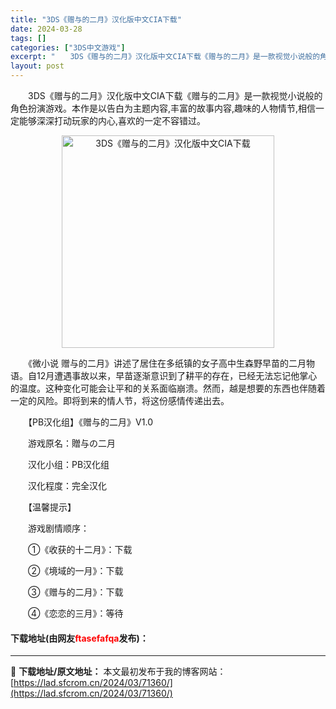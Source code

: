```yaml
---
title: "3DS《赠与的二月》汉化版中文CIA下载"
date: 2024-03-28
tags: []
categories: ["3DS中文游戏"]
excerpt: "　　3DS《赠与的二月》汉化版中文CIA下载《赠与的二月》是一款视觉小说般的角色扮演游戏。本作是以告白为主题内容,丰富的故事内容,趣味的人物情节,相信一定能够深深打动玩家的内心,喜欢的一定不容错过。 　　《微小说 赠与的二月》讲述了居住在多纸镇的女子高中生森野早苗的二月物语。自12月遭遇事故以来，早&hellip;"
layout: post
---
```


 <p>　　3DS《赠与的二月》汉化版中文CIA下载《赠与的二月》是一款视觉小说般的角色扮演游戏。本作是以告白为主题内容,丰富的故事内容,趣味的人物情节,相信一定能够深深打动玩家的内心,喜欢的一定不容错过。</p> <p align="center"><img align="" border="0" src="https://lad.sfcrom.cn/wp-content/uploads/2024/03/20240328_660546802a17a.webp" width="340" alt="3DS《赠与的二月》汉化版中文CIA下载" /></p> <p>　　《微小说 赠与的二月》讲述了居住在多纸镇的女子高中生森野早苗的二月物语。自12月遭遇事故以来，早苗逐渐意识到了耕平的存在，已经无法忘记他掌心的温度。这种变化可能会让平和的关系面临崩溃。然而，越是想要的东西也伴随着一定的风险。即将到来的情人节，将这份感情传递出去。</p> <p>　　【PB汉化组】《赠与的二月》V1.0</p> <p>　　游戏原名：贈与の二月</p> <p>　　汉化小组：PB汉化组</p> <p>　　汉化程度：完全汉化</p> <p>　　【温馨提示】</p> <p>　　游戏剧情顺序：</p> <p>　　①《收获的十二月》：下载</p> <p>　　②《境域的一月》：下载</p> <p>　　③《赠与的二月》：下载</p> <p>　　④《恋恋的三月》：等待</p> <p><h4>下载地址(由网友<font color="red">ftasefafqa</font>发布)：</h4></p> 

---
📖 **下载地址/原文地址：** 本文最初发布于我的博客网站：[https://lad.sfcrom.cn/2024/03/71360/](https://lad.sfcrom.cn/2024/03/71360/)
